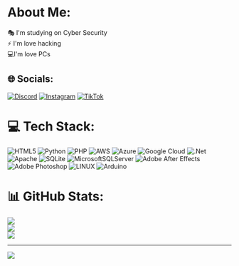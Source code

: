 #  About Me:
🎭 I'm studying on Cyber Security<br>⚡ I'm love hacking<br>💻I'm love PCs


## 🌐 Socials:
[![Discord](https://img.shields.io/badge/Discord-%237289DA.svg?logo=discord&logoColor=white)](https://discord.gg/https://discord.gg/62GtGC9m) [![Instagram](https://img.shields.io/badge/Instagram-%23E4405F.svg?logo=Instagram&logoColor=white)](https://instagram.com/forsasuke.root) [![TikTok](https://img.shields.io/badge/TikTok-%23000000.svg?logo=TikTok&logoColor=white)](https://tiktok.com/@forsasuke01) 

# 💻 Tech Stack:
![HTML5](https://img.shields.io/badge/html5-%23E34F26.svg?style=flat&logo=html5&logoColor=white) ![Python](https://img.shields.io/badge/python-3670A0?style=flat&logo=python&logoColor=ffdd54) ![PHP](https://img.shields.io/badge/php-%23777BB4.svg?style=flat&logo=php&logoColor=white) ![AWS](https://img.shields.io/badge/AWS-%23FF9900.svg?style=flat&logo=amazon-aws&logoColor=white) ![Azure](https://img.shields.io/badge/azure-%230072C6.svg?style=flat&logo=azure-devops&logoColor=white) ![Google Cloud](https://img.shields.io/badge/Google%20Cloud-%234285F4.svg?style=flat&logo=google-cloud&logoColor=white) ![.Net](https://img.shields.io/badge/.NET-5C2D91?style=flat&logo=.net&logoColor=white) ![Apache](https://img.shields.io/badge/apache-%23D42029.svg?style=flat&logo=apache&logoColor=white) ![SQLite](https://img.shields.io/badge/sqlite-%2307405e.svg?style=flat&logo=sqlite&logoColor=white) ![MicrosoftSQLServer](https://img.shields.io/badge/Microsoft%20SQL%20Sever-CC2927?style=flat&logo=microsoft%20sql%20server&logoColor=white) ![Adobe After Effects](https://img.shields.io/badge/Adobe%20After%20Effects-9999FF.svg?style=flat&logo=Adobe%20After%20Effects&logoColor=white) ![Adobe Photoshop](https://img.shields.io/badge/adobephotoshop-%2331A8FF.svg?style=flat&logo=adobephotoshop&logoColor=white) ![LINUX](https://img.shields.io/badge/Linux-FCC624?style=flat&logo=linux&logoColor=black) ![Arduino](https://img.shields.io/badge/-Arduino-00979D?style=flat&logo=Arduino&logoColor=white)
# 📊 GitHub Stats:
![](https://github-readme-stats.vercel.app/api?username=ForSasuke&theme=dark&hide_border=true&include_all_commits=true&count_private=false)<br/>
![](https://github-readme-streak-stats.herokuapp.com/?user=ForSasuke&theme=dark&hide_border=true)<br/>
![](https://github-readme-stats.vercel.app/api/top-langs/?username=ForSasuke&theme=dark&hide_border=true&include_all_commits=true&count_private=false&layout=compact)

---
[![](https://visitcount.itsvg.in/api?id=ForSasuke&icon=2&color=12)](https://visitcount.itsvg.in)

<!-- Proudly created with GPRM ( https://gprm.itsvg.in ) -->
